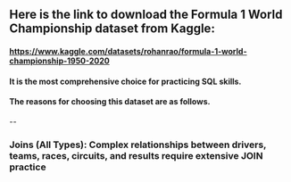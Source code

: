 ## Here is the link to download the Formula 1 World Championship dataset from Kaggle:
#### https://www.kaggle.com/datasets/rohanrao/formula-1-world-championship-1950-2020

#### It is the most comprehensive choice for practicing SQL skills.

#### The reasons for choosing this dataset are as follows.
--

### Joins (All Types): Complex relationships between drivers, teams, races, circuits, and results require extensive JOIN practice
